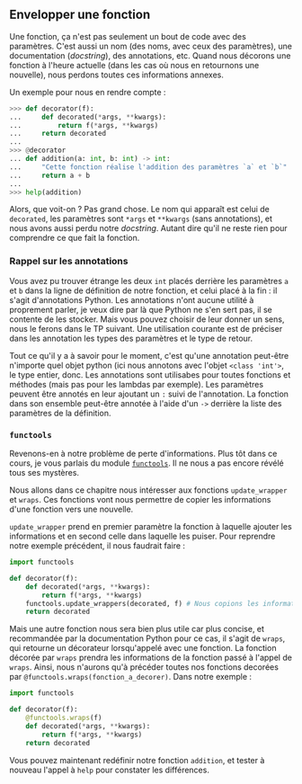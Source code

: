 ## Envelopper une fonction

Une fonction, ça n'est pas seulement un bout de code avec des paramètres. C'est aussi un nom (des noms, avec ceux des paramètres), une documentation (*docstring*), des annotations, etc.
Quand nous décorons une fonction à l'heure actuelle (dans les cas où nous en retournons une nouvelle), nous perdons toutes ces informations annexes.

Un exemple pour nous en rendre compte :

```python
>>> def decorator(f):
...     def decorated(*args, **kwargs):
...         return f(*args, **kwargs)
...     return decorated
...
>>> @decorator
... def addition(a: int, b: int) -> int:
...     "Cette fonction réalise l'addition des paramètres `a` et `b`"
...     return a + b
...
>>> help(addition)
```

Alors, que voit-on ? Pas grand chose.
Le nom qui apparaît est celui de `decorated`, les paramètres sont `*args` et `**kwargs` (sans annotations), et nous avons aussi perdu notre *docstring*.
Autant dire qu'il ne reste rien pour comprendre ce que fait la fonction.

### Rappel sur les annotations

Vous avez pu trouver étrange les deux `int` placés derrière les paramètres `a` et `b` dans la ligne de définition de notre fonction, et celui placé à la fin : il s'agit d'annotations Python.
Les annotations n'ont aucune utilité à proprement parler, je veux dire par là que Python ne s'en sert pas, il se contente de les stocker.
Mais vous pouvez choisir de leur donner un sens, nous le ferons dans le TP suivant.
Une utilisation courante est de préciser dans les annotation les types des paramètres et le type de retour.

Tout ce qu'il y a à savoir pour le moment, c'est qu'une annotation peut-être n'importe quel objet python (ici nous annotons avec l'objet `<class 'int'>`, le type entier, donc.
Les annotations sont utilisabes pour toutes fonctions et méthodes (mais pas pour les lambdas par exemple). Les paramètres peuvent être annotés en leur ajoutant un `:` suivi de l'annotation.
La fonction dans son ensemble peut-être annotée à l'aide d'un `->` derrière la liste des paramètres de la définition.

### `functools`

Revenons-en à notre problème de perte d'informations. Plus tôt dans ce cours, je vous parlais du module [`functools`](https://docs.python.org/3/library/functools.html).
Il ne nous a pas encore révélé tous ses mystères.

Nous allons dans ce chapitre nous intéresser aux fonctions `update_wrapper` et `wraps`. Ces fonctions vont nous permettre de copier les informations d'une fonction vers une nouvelle.

`update_wrapper` prend en premier paramètre la fonction à laquelle ajouter les informations et en second celle dans laquelle les puiser. Pour reprendre notre exemple précédent, il nous faudrait faire :

```python
import functools

def decorator(f):
    def decorated(*args, **kwargs):
        return f(*args, **kwargs)
    functools.update_wrappers(decorated, f) # Nous copions les informations de `f` dans `decorated`
    return decorated
```

Mais une autre fonction nous sera bien plus utile car plus concise, et recommandée par la documentation Python pour ce cas, il s'agit de `wraps`, qui retourne un décorateur lorsqu'appelé avec une fonction.
La fonction décorée par `wraps` prendra les informations de la fonction passé à l'appel de `wraps`.
Ainsi, nous n'aurons qu'à précéder toutes nos fonctions decorées par `@functools.wraps(fonction_a_decorer)`. Dans notre exemple :

```python
import functools

def decorator(f):
    @functools.wraps(f)
    def decorated(*args, **kwargs):
        return f(*args, **kwargs)
    return decorated
```

Vous pouvez maintenant redéfinir notre fonction `addition`, et tester à nouveau l'appel à `help` pour constater les différences.
